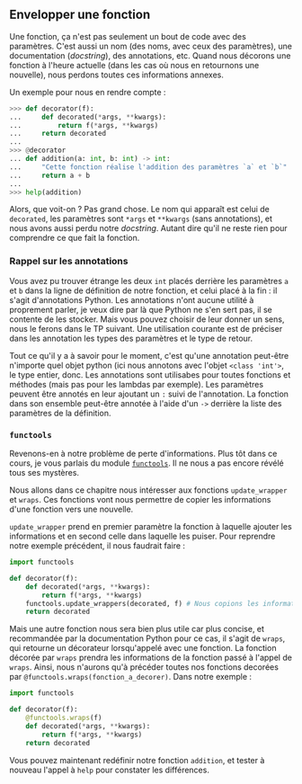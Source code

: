 ## Envelopper une fonction

Une fonction, ça n'est pas seulement un bout de code avec des paramètres. C'est aussi un nom (des noms, avec ceux des paramètres), une documentation (*docstring*), des annotations, etc.
Quand nous décorons une fonction à l'heure actuelle (dans les cas où nous en retournons une nouvelle), nous perdons toutes ces informations annexes.

Un exemple pour nous en rendre compte :

```python
>>> def decorator(f):
...     def decorated(*args, **kwargs):
...         return f(*args, **kwargs)
...     return decorated
...
>>> @decorator
... def addition(a: int, b: int) -> int:
...     "Cette fonction réalise l'addition des paramètres `a` et `b`"
...     return a + b
...
>>> help(addition)
```

Alors, que voit-on ? Pas grand chose.
Le nom qui apparaît est celui de `decorated`, les paramètres sont `*args` et `**kwargs` (sans annotations), et nous avons aussi perdu notre *docstring*.
Autant dire qu'il ne reste rien pour comprendre ce que fait la fonction.

### Rappel sur les annotations

Vous avez pu trouver étrange les deux `int` placés derrière les paramètres `a` et `b` dans la ligne de définition de notre fonction, et celui placé à la fin : il s'agit d'annotations Python.
Les annotations n'ont aucune utilité à proprement parler, je veux dire par là que Python ne s'en sert pas, il se contente de les stocker.
Mais vous pouvez choisir de leur donner un sens, nous le ferons dans le TP suivant.
Une utilisation courante est de préciser dans les annotation les types des paramètres et le type de retour.

Tout ce qu'il y a à savoir pour le moment, c'est qu'une annotation peut-être n'importe quel objet python (ici nous annotons avec l'objet `<class 'int'>`, le type entier, donc.
Les annotations sont utilisabes pour toutes fonctions et méthodes (mais pas pour les lambdas par exemple). Les paramètres peuvent être annotés en leur ajoutant un `:` suivi de l'annotation.
La fonction dans son ensemble peut-être annotée à l'aide d'un `->` derrière la liste des paramètres de la définition.

### `functools`

Revenons-en à notre problème de perte d'informations. Plus tôt dans ce cours, je vous parlais du module [`functools`](https://docs.python.org/3/library/functools.html).
Il ne nous a pas encore révélé tous ses mystères.

Nous allons dans ce chapitre nous intéresser aux fonctions `update_wrapper` et `wraps`. Ces fonctions vont nous permettre de copier les informations d'une fonction vers une nouvelle.

`update_wrapper` prend en premier paramètre la fonction à laquelle ajouter les informations et en second celle dans laquelle les puiser. Pour reprendre notre exemple précédent, il nous faudrait faire :

```python
import functools

def decorator(f):
    def decorated(*args, **kwargs):
        return f(*args, **kwargs)
    functools.update_wrappers(decorated, f) # Nous copions les informations de `f` dans `decorated`
    return decorated
```

Mais une autre fonction nous sera bien plus utile car plus concise, et recommandée par la documentation Python pour ce cas, il s'agit de `wraps`, qui retourne un décorateur lorsqu'appelé avec une fonction.
La fonction décorée par `wraps` prendra les informations de la fonction passé à l'appel de `wraps`.
Ainsi, nous n'aurons qu'à précéder toutes nos fonctions decorées par `@functools.wraps(fonction_a_decorer)`. Dans notre exemple :

```python
import functools

def decorator(f):
    @functools.wraps(f)
    def decorated(*args, **kwargs):
        return f(*args, **kwargs)
    return decorated
```

Vous pouvez maintenant redéfinir notre fonction `addition`, et tester à nouveau l'appel à `help` pour constater les différences.
